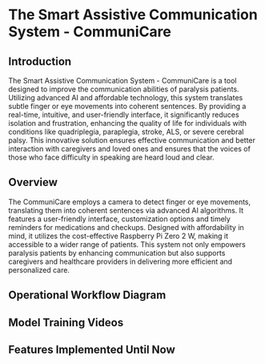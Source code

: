 # **The Smart Assistive Communication System - CommuniCare**

## **Introduction**

The Smart Assistive Communication System - CommuniCare is a tool designed to improve the communication abilities of paralysis patients. Utilizing advanced AI and affordable technology, this system translates subtle finger or eye movements into coherent sentences. By providing a real-time, intuitive, and user-friendly interface, it significantly reduces isolation and frustration, enhancing the quality of life for individuals with conditions like quadriplegia, paraplegia, stroke, ALS, or severe cerebral palsy. This innovative solution ensures effective communication and better interaction with caregivers and loved ones and ensures that the voices of those who face difficulty in speaking are heard loud and clear.

## **Overview**

The CommuniCare employs a camera to detect finger or eye movements, translating them into coherent sentences via advanced AI algorithms. It features a user-friendly interface, customization options and timely reminders for medications and checkups. Designed with affordability in mind, it utilizes the cost-effective Raspberry Pi Zero 2 W, making it accessible to a wider range of patients. This system not only empowers paralysis patients by enhancing communication but also supports caregivers and healthcare providers in delivering more efficient and personalized care.

## **Operational Workflow Diagram**

## **Model Training Videos**

## **Features Implemented Until Now**
